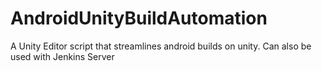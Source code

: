 # AndroidUnityBuildAutomation
A Unity Editor script that streamlines android builds on unity. Can also be used with Jenkins Server
